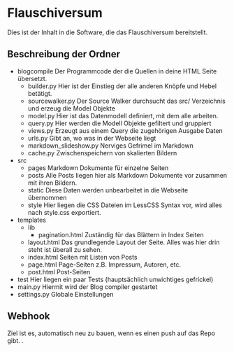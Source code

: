 # Flauschiversum
Dies ist der Inhalt in die Software, die das Flauschiversum bereitstellt.

## Beschreibung der Ordner
- blogcompile Der Programmcode der die Quellen in deine HTML Seite übersetzt.
    - builder.py Hier ist der Einstieg der alle anderen Knöpfe und Hebel betätigt.
    - sourcewalker.py Der Source Walker durchsucht das src/ Verzeichnis und erzeug die Model Objekte
    - model.py Hier ist das Datenmodell definiert, mit dem alle arbeiten.
    - query.py Hier werden die Modell Objekte gefiltert und gruppiert
    - views.py Erzeugt aus einem Query die zugehörigen Ausgabe Daten
    - urls.py Gibt an, wo was in der Webseite liegt
    - markdown_slideshow.py Nerviges Gefrimel im Markdown 
    - cache.py Zwischenspeichern von skalierten Bildern
- src
    - pages Markdown Dokumente für einzelne Seiten
    - posts Alle Posts liegen hier als Markdown Dokumente vor zusammen mit ihren Bildern.
    - static Diese Daten werden unbearbeitet in die Webseite übernommen
    - style Hier liegen die CSS Dateien im LessCSS Syntax vor, wird alles nach style.css exportiert.
- templates
    - lib
        - pagination.html Zuständig für das Blättern in Index Seiten
    - layout.html Das grundlegende Layout der Seite. Alles was hier drin steht ist überall zu sehen.
    - index.html Seiten mit Listen von Posts
    - page.html Page-Seiten z.B. Impressum, Autoren, etc.
    - post.html Post-Seiten
- test Hier liegen ein paar Tests (hauptsächlich unwichtiges gefrickel)
- main.py Hiermit wird der Blog compiler gestartet
- settings.py Globale Einstellungen

## Webhook
Ziel ist es, automatisch neu zu bauen, wenn es einen push auf das Repo gibt.
.
    